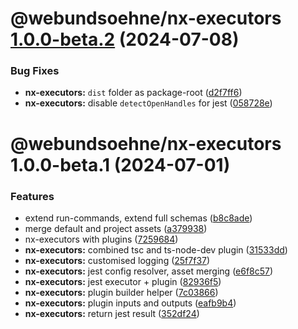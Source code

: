 # @webundsoehne/nx-executors [1.0.0-beta.2](https://gitlab.diamir.tech/bdsm/nx-skeleton/compare/@webundsoehne/nx-executors@1.0.0-beta.1...@webundsoehne/nx-executors@1.0.0-beta.2) (2024-07-08)

### Bug Fixes

- **nx-executors:** `dist` folder as package-root ([d2f7ff6](https://gitlab.diamir.tech/bdsm/nx-skeleton/commit/d2f7ff6cc14318f8c1ba1b1b1206be80a0595d7e))
- **nx-executors:** disable `detectOpenHandles` for jest ([058728e](https://gitlab.diamir.tech/bdsm/nx-skeleton/commit/058728ef849073da07cbee76881138b4922dace2))

# @webundsoehne/nx-executors 1.0.0-beta.1 (2024-07-01)

### Features

- extend run-commands, extend full schemas ([b8c8ade](https://gitlab.diamir.tech/bdsm/nx-skeleton/commit/b8c8adec4a8b8dfd9cf3fc7e3fb16641080a5ea5))
- merge default and project assets ([a379938](https://gitlab.diamir.tech/bdsm/nx-skeleton/commit/a37993836ac47d222bb67029602927bdf49c7ae5))
- nx-executors with plugins ([7259684](https://gitlab.diamir.tech/bdsm/nx-skeleton/commit/725968424b29c5bd116ddd72014e206be7c5fdbd))
- **nx-executors:** combined tsc and ts-node-dev plugin ([31533dd](https://gitlab.diamir.tech/bdsm/nx-skeleton/commit/31533dd87050159b563c709e8bcf30de2bd16eb0))
- **nx-executors:** customised logging ([25f7f37](https://gitlab.diamir.tech/bdsm/nx-skeleton/commit/25f7f37d5b7d5088dd14ac1a000302b8b0884cb8))
- **nx-executors:** jest config resolver, asset merging ([e6f8c57](https://gitlab.diamir.tech/bdsm/nx-skeleton/commit/e6f8c574ce3e39d598f1bd52131035b10c64c90f))
- **nx-executors:** jest executor + plugin ([82936f5](https://gitlab.diamir.tech/bdsm/nx-skeleton/commit/82936f59b7227d4a9cb25ed3f9b37bf5b454daa6))
- **nx-executors:** plugin builder helper ([7c03866](https://gitlab.diamir.tech/bdsm/nx-skeleton/commit/7c038667e0ddb4bed19e26f82735ef11ed560f4b))
- **nx-executors:** plugin inputs and outputs ([eafb9b4](https://gitlab.diamir.tech/bdsm/nx-skeleton/commit/eafb9b49da07d64c18cf3b9dd07675489c890341))
- **nx-executors:** return jest result ([352df24](https://gitlab.diamir.tech/bdsm/nx-skeleton/commit/352df24ad3d46b8b469511c33b3d8aa1bf84b140))
